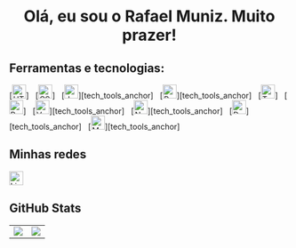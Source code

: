<h1 align="center">Olá, eu sou o Rafael Muniz. Muito prazer!</h1>

###

## Ferramentas e tecnologias:

<p align="left">
  [<img src="https://img.shields.io/badge/HTML5-282C34?logo=html5&logoColor=E34F26" alt="HTML5 logo" title="HTML5" height="25" />]
&nbsp;
  [<img src="https://img.shields.io/badge/CSS3-282C34?logo=css3&logoColor=1572B6" alt="CSS3 logo" title="CSS3" height="25" />]
&nbsp;
  [<img src="https://img.shields.io/badge/JavaScript-282C34?logo=javascript&logoColor=F7DF1E" alt="JavaScript logo" title="JavaScript" height="25" />][tech_tools_anchor]
&nbsp;
  [<img src="https://img.shields.io/badge/Python-282C34?logo=python&logoColor=1572B6" alt="Python logo" title="Python" height="25" />][tech_tools_anchor]
&nbsp;
  [<img src="https://img.shields.io/badge/TypeScript-282C34?logo=typescript&logoColor=3178C6" alt="TypeScript logo" title="TypeScript" height="25" />]
&nbsp;
  [<img src="https://img.shields.io/badge/React Native-282C34?logo=react&logoColor=61DAFB" alt="React Native logo" title="React Native" height="25" />]
&nbsp;
  [<img src="https://img.shields.io/badge/Vue3-282C34?logo=vue3&logoColor=1572B6" alt="Vue3 logo" title="Vue3" height="25" />][tech_tools_anchor]
&nbsp;
  [<img src="https://img.shields.io/badge/Nodejs-282C34?logo=nodejs&logoColor=1572B6" alt="Nodejs logo" title="Nodejs" height="25" />][tech_tools_anchor]
&nbsp;
  [<img src="https://img.shields.io/badge/Docker-282C34?logo=docker&logoColor=1572B6" alt="Docker logo" title="Docker" height="25" />][tech_tools_anchor]
&nbsp;
  [<img src="https://img.shields.io/badge/MySQL-282C34?logo=mysql&logoColor=1572B6" alt="MySQL logo" title="MySQL" height="25" />][tech_tools_anchor]
&nbsp;
</p>

## Minhas redes

[<img src="https://img.shields.io/badge/LinkedIn-282C34?logo=linkedin&logoColor=0077B5" alt="LinkedIn logo" title="LinkedIn" height="25" />](https://www.linkedin.com/in/rafaelmnz/)

## GitHub Stats
<table>
<tr><td>

  <a href="https://github.com/anuraghazra/github-readme-stats" rel="noopener noreferrer" target="_blank">
    <img align="center" src="https://github-readme-stats.vercel.app/api?username=rafamnz&show_icons=true&theme=blue-green" />
  </a>

</td><td>

  <a href="https://github.com/anuraghazra/github-readme-stats" rel="noopener noreferrer" target="_blank" target="_blank">
    <img align="center" src="https://github-readme-stats.vercel.app/api/top-langs/?username=rafamnz&layout=compact&theme=blue-green" />
  </a>

</td></tr>
</table>
